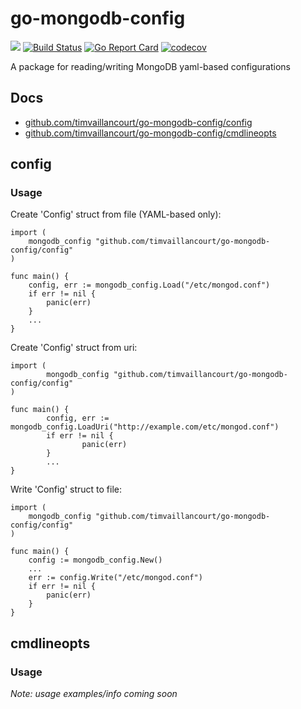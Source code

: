 # go-mongodb-config
[![](https://godoc.org/github.com/timvaillancourt/go-mongodb-config?status.svg)](http://godoc.org/github.com/timvaillancourt/go-mongodb-config)
[![Build Status](https://travis-ci.org/timvaillancourt/go-mongodb-config.svg?branch=master)](https://travis-ci.org/timvaillancourt/go-mongodb-config)
[![Go Report Card](https://goreportcard.com/badge/github.com/timvaillancourt/go-mongodb-config)](https://goreportcard.com/report/github.com/timvaillancourt/go-mongodb-config)
[![codecov](https://codecov.io/gh/timvaillancourt/go-mongodb-config/branch/master/graph/badge.svg)](https://codecov.io/gh/timvaillancourt/go-mongodb-config)

A package for reading/writing MongoDB yaml-based configurations

## Docs
- [github.com/timvaillancourt/go-mongodb-config/config](https://godoc.org/github.com/timvaillancourt/go-mongodb-config/config)
- [github.com/timvaillancourt/go-mongodb-config/cmdlineopts](https://godoc.org/github.com/timvaillancourt/go-mongodb-config/cmdlineopts)

## config

### Usage
Create 'Config' struct from file (YAML-based only):
```
import (
	mongodb_config "github.com/timvaillancourt/go-mongodb-config/config"
)

func main() {
	config, err := mongodb_config.Load("/etc/mongod.conf")
	if err != nil {
		panic(err)
	}
	...
}
```

Create 'Config' struct from uri:
```
import (
        mongodb_config "github.com/timvaillancourt/go-mongodb-config/config"
)

func main() {
        config, err := mongodb_config.LoadUri("http://example.com/etc/mongod.conf")
        if err != nil {
                panic(err)
        }
        ...
}
```

Write 'Config' struct to file:
```
import (
	mongodb_config "github.com/timvaillancourt/go-mongodb-config/config"
)
 
func main() {
	config := mongodb_config.New()
	...
	err := config.Write("/etc/mongod.conf")
	if err != nil {
		panic(err)
	}
}
```

## cmdlineopts

### Usage
*Note: usage examples/info coming soon*
